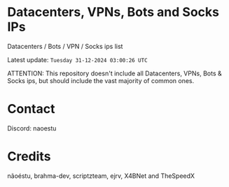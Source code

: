 # Datacenters, VPNs, Bots and Socks IPs
 
Datacenters / Bots / VPN / Socks ips list

Latest update: `Tuesday 31-12-2024 03:00:26 UTC` 

ATTENTION: This repository doesn't include all Datacenters, VPNs, Bots & Socks ips, 
but should include the vast majority of common ones.

# Contact
Discord: naoestu

# Credits
nãoéstu, brahma-dev, scriptzteam, ejrv, X4BNet and TheSpeedX
